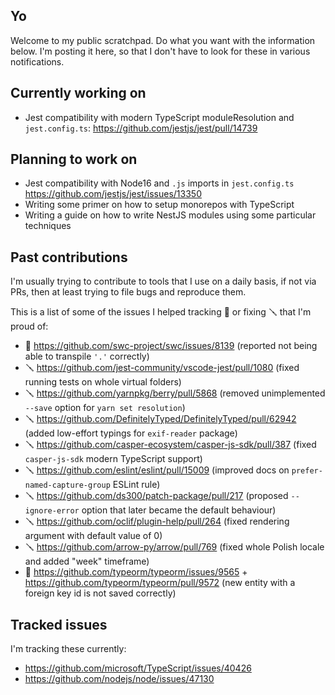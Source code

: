 ## Yo

Welcome to my public scratchpad. Do what you want with the information below. I'm posting it here, so that I don't have to look for these in various notifications.

## Currently working on

- Jest compatibility with modern TypeScript moduleResolution and `jest.config.ts`: https://github.com/jestjs/jest/pull/14739

## Planning to work on

- Jest compatibility with Node16 and `.js` imports in `jest.config.ts` https://github.com/jestjs/jest/issues/13350
- Writing some primer on how to setup monorepos with TypeScript
- Writing a guide on how to write NestJS modules using some particular techniques

## Past contributions

I'm usually trying to contribute to tools that I use on a daily basis, if not via PRs, then at least trying to file bugs and reproduce them.

This is a list of some of the issues I helped tracking 🔴 or fixing 🪛 that I'm proud of:
- 🔴 https://github.com/swc-project/swc/issues/8139 (reported not being able to transpile `'.'` correctly)
- 🪛 https://github.com/jest-community/vscode-jest/pull/1080 (fixed running tests on whole virtual folders)
- 🪛 https://github.com/yarnpkg/berry/pull/5868 (removed unimplemented `--save` option for `yarn set resolution`)
- 🪛 https://github.com/DefinitelyTyped/DefinitelyTyped/pull/62942 (added low-effort typings for `exif-reader` package)
- 🪛 https://github.com/casper-ecosystem/casper-js-sdk/pull/387 (fixed `casper-js-sdk` modern TypeScript support)
- 🪛 https://github.com/eslint/eslint/pull/15009 (improved docs on `prefer-named-capture-group` ESLint rule)
- 🪛 https://github.com/ds300/patch-package/pull/217 (proposed `--ignore-error` option that later became the default behaviour)
- 🪛 https://github.com/oclif/plugin-help/pull/264 (fixed rendering argument with default value of 0)
- 🪛 https://github.com/arrow-py/arrow/pull/769 (fixed whole Polish locale and added "week" timeframe)
- 🔴 https://github.com/typeorm/typeorm/issues/9565 + https://github.com/typeorm/typeorm/pull/9572 (new entity with a foreign key id is not saved correctly)

## Tracked issues

I'm tracking these currently:

- https://github.com/microsoft/TypeScript/issues/40426
- https://github.com/nodejs/node/issues/47130


